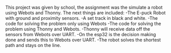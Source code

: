 This project was given by school, the assignment was the simulate a robot using Webots and Thonny. 
The next things are included:
-The E-puck Robot with ground and proximity sensors.
-A set track in black and white.
-The code for solving the problem only using Webots
-The code for solving the problem using Thonny and Webots.
   -Thonny will receive data off the sensors from Webots over UART.
   -On the esp32 is the decision making done and sends this to Webots over UART.
   -The robot solves the shortest path and stays on the line.
